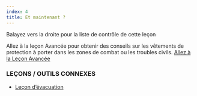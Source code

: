 ```yaml
---
index: 4
title: Et maintenant ?
---
```

Balayez vers la droite pour la liste de contrôle de cette leçon

Allez à la leçon Avancée pour obtenir des conseils sur les vêtements de protection à porter dans les zones de combat ou les troubles civils. [Allez à la Leçon Avancée](umbrella://travel/protective-equipment/advanced)

### LEÇONS / OUTILS CONNEXES

*   [Leçon d’évacuation](umbrella://incident-response/evacuation/beginner)